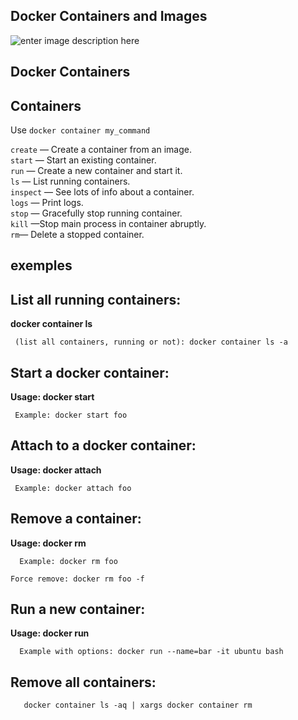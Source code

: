 

## **Docker Containers and Images**
![enter image description here](https://miro.medium.com/max/1273/1*p8k1b2DZTQEW_yf0hYniXw.png)
## **Docker Containers**
## Containers

Use  `docker container my_command`

`create`  — Create a container from an image.  
`start`  — Start an existing container.  
`run`  — Create a new container and start it.  
`ls`  — List running containers.  
`inspect`  — See lots of info about a container.  
`logs`  — Print logs.  
`stop`  — Gracefully stop running container.  
`kill`  —Stop main process in container abruptly.  
`rm`— Delete a stopped container.

## exemples

## **List all running containers:**

**docker container ls**
     
     (list all containers, running or not): docker container ls -a
    

## **Start a docker container:**

 **Usage: docker start <container name or id>**
    
     Example: docker start foo
    

## **Attach to a docker container:**

**Usage: docker attach <container name or id>**
    
     Example: docker attach foo
    

## **Remove a container:**

 **Usage: docker rm <container name or id>**
    
      Example: docker rm foo
        
    Force remove: docker rm foo -f
    

## **Run a new container:**

  **Usage: docker run <image> <command>**
    
      Example with options: docker run --name=bar -it ubuntu bash
    

## **Remove all containers:**

       docker container ls -aq | xargs docker container rm
